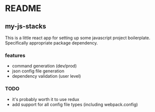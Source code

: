 # README

## my-js-stacks

This is a little react app for setting up some javascript project boilerplate. Specifically appropriate package dependency.

### features

- command generation (dev/prod)
- json config file generation
- dependency validation (user level)

### TODO

- it's probably worth it to use redux
- add support for all config file types (including webpack.config)
